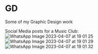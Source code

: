 # GD
Some of my Graphic Design work


Social Media posts for a Music Club:
![WhatsApp Image 2023-04-07 at 19 01 25](https://user-images.githubusercontent.com/126688687/230617513-520012c8-109e-4b6a-bf42-ed44549bf076.jpg)
![WhatsApp Image 2023-04-07 at 19 01 29](https://user-images.githubusercontent.com/126688687/230617534-393ae999-bec0-42c2-b6a6-00dccd6546d1.jpg)
![WhatsApp Image 2023-04-07 at 19 01 32](https://user-images.githubusercontent.com/126688687/230617557-d5e289d8-5e89-4fbe-972f-cc0043bd17c6.jpg)
